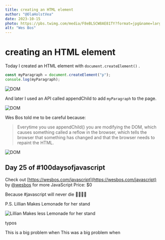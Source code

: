 ```yaml
---
title: creating an HTML element
author: "@OlaHolstVea"
date: 2023-10-15
photo: https://pbs.twimg.com/media/F8eBLSCW8AE81TY?format=jpg&name=large
alt: "Wes Bos"
---
```


# creating an HTML element

Today I created an HTML element with `document.createElement()` .

```js
const myParagraph = document.createElement("p");
console.log(myParagraph);
```

![DOM](https://pbs.twimg.com/media/F8eBLSCW8AE81TY?format=jpg&name=large)

And later I used an API called appendChild to add `myParagraph` to the page.

![DOM](https://pbs.twimg.com/media/F8eBLSDWcAE6KBI?format=jpg&name=large)

Wes Bos told me to be careful because:

> Everytime you use appendChild() you are modifying the DOM, which causes something called a reflow in the browser, which tells the browser that something has changed and that the browser needs to repaint the HTML.

![DOM](https://pbs.twimg.com/media/F8YjGUuXsAAUYis?format=jpg&name=large)

## Day 25 of #100daysofjavascript

Check out [https://wesbos.com/javascript](https://wesbos.com/javascript) by
[@wesbos](https://twitter.com/wesbos)
for more JavaScript
Price: $0

Because #javascript will never die 💪🥳🏴‍☠️

P.S.
Lillian Makes Lemonade for her stand

![Lillian Makes less Lemonade for her stand](https://pbs.twimg.com/media/F5luuH7XgAAI6gb?format=webp&name=900x900)

typos

This is a big problem when
This was a big problem when
